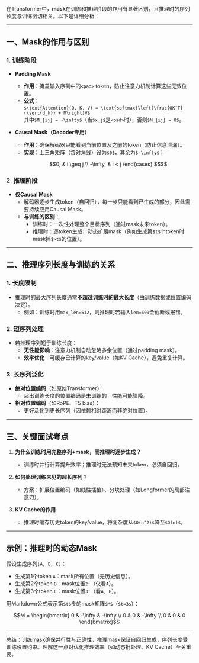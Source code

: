 在Transformer中，**mask**在训练和推理阶段的作用有显著区别，且推理时的序列长度与训练密切相关。以下是详细分析：

***

## 一、Mask的作用与区别

### 1. **训练阶段**

*   **Padding Mask**
    *   **作用**：掩盖输入序列中的`<pad>` token，防止注意力机制计算这些无效位置。
    *   **公式**：\
        `$\text{Attention}(Q, K, V) = \text{softmax}\left(\frac{QK^T}{\sqrt{d_k}} + M\right)V$`\
        其中`$M_{ij} = -\infty$`（当`$x_j$`是`<pad>`时），否则`$M_{ij} = 0$`。

*   **Causal Mask（Decoder专用）**
    *   **作用**：确保解码器只能看到当前位置及之前的token（防止信息泄漏）。
    *   **实现**：上三角矩阵（含对角线）设为`$0$`，其余为`$-\infty$`：
        ```math
        0, & i \geq j \\
        -\infty, & i < j 
        \end{cases} $$
        ```

### 2. **推理阶段**

*   **仅Causal Mask**
    *   解码器逐步生成token（自回归），每一步只能看到已生成的部分，因此需要持续应用Causal Mask。
    *   **与训练的区别**：
        *   训练时：一次性处理整个目标序列（通过mask未来token）。
        *   推理时：逐token生成，动态扩展mask（例如生成第`$t$`个token时mask掉`$>t$`的位置）。

***

## 二、推理序列长度与训练的关系

### 1. **长度限制**

*   推理时的最大序列长度通常**不超过训练时的最大长度**（由训练数据或位置编码决定）。
    *   例如：训练时用`max_len=512`，则推理时若输入`len=600`会截断或报错。

### 2. **短序列处理**

*   若推理序列短于训练长度：
    *   **无性能影响**：注意力机制自动忽略多余位置（通过padding mask）。
    *   **效率优化**：可缓存已计算的key/value（如KV Cache），避免重复计算。

### 3. **长序列泛化**

*   **绝对位置编码**（如原始Transformer）：
    *   超出训练长度的位置编码是未训练的，性能可能骤降。
*   **相对位置编码**（如RoPE、T5 bias）：
    *   更好泛化到更长序列（因依赖相对距离而非绝对位置）。

***

## 三、关键面试考点

1.  **为什么训练时用完整序列+mask，而推理时逐步生成？**
    *   训练时并行计算提升效率；推理时无法预知未来token，必须自回归。

2.  **如何处理训练未见的超长序列？**
    *   方案：扩展位置编码（如线性插值）、分块处理（如Longformer的局部注意力）。

3.  **KV Cache的作用**
    *   推理时缓存历史token的key/value，将复杂度从`$O(n^2)$`降至`$O(n)$`。

***

## 示例：推理时的动态Mask

假设生成序列`[A, B, C]`：

*   生成第1个token `A`：mask所有位置（无历史信息）。
*   生成第2个token `B`：mask位置`2:`（仅看`A`）。
*   生成第3个token `C`：mask位置`3:`（看`A, B`）。

用Markdown公式表示第`$t$`步的mask矩阵`$M$`（`$t=3$`）：

```math
M = \begin{bmatrix} 
0 & -\infty & -\infty \\ 
0 & 0 & -\infty \\ 
0 & 0 & 0 
\end{bmatrix}
```

***

总结：训练mask确保并行性与正确性，推理mask保证自回归生成，序列长度受训练设置约束。理解这一点对优化推理效率（如动态批处理、KV Cache）至关重要。
